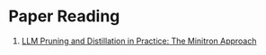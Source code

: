 # Paper Reading

1. [LLM Pruning and Distillation in Practice: The Minitron Approach](https://arxiv.org/abs/2408.11796)
